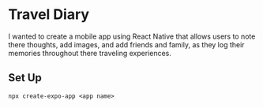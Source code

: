 # Travel Diary

I wanted to create a mobile app using React Native that allows users to note there thoughts, add images, and add friends and family, as they log their memories throughout there traveling experiences.

## Set Up

`npx create-expo-app <app name>`
